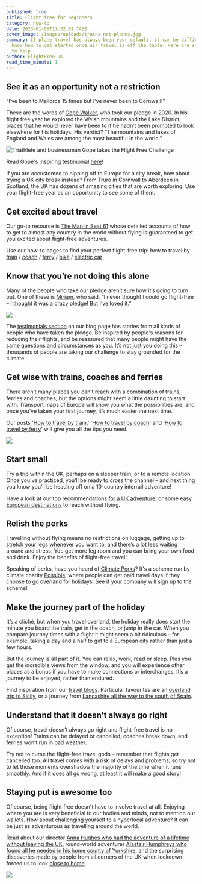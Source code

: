 ```yaml
---
published: true
title: Flight free for beginners
category: how-to
date: 2023-01-05T17:32:01.746Z
cover_image: /images/uploads/trains-not-planes.jpg
summary: If plane travel has always been your default, it can be difficult to
  know how to get started once air travel is off the table. Here are some tips
  to help.
author: FlightFree UK
read_time_minute: 1
---
```

## See it as an opportunity not a restriction

“I’ve been to Mallorca 15 times but I’ve never been to Cornwall!” 

T﻿hese are the words of [Gope Walker](https://flightfree.co.uk/post/flight-free-2021-gope-walker/), who took our pledge in 2020. In his flight free year he explored the Welsh mountains and the Lake District, places that he would never have been to if he hadn’t been prompted to look elsewhere for his holidays. His verdict? “The mountains and lakes of England and Wales are among the most beautiful in the world.”

![](/images/uploads/gope_walker.jpg "Triathlete and businessman Gope takes the Flight Free Challenge")

R﻿ead Gope's inspiring testimonial [here](https://flightfree.co.uk/post/flight-free-2021-gope-walker/)!

If you are accustomed to nipping off to Europe for a city break, how about trying a UK city break instead? From Truro in Cornwall to Aberdeen in Scotland, the UK has dozens of amazing cities that are worth exploring. Use your flight-free year as an opportunity to see some of them.

## Get excited about travel

Our go-to resource is [The Man in Seat 61](http://seat61.com) whose detailed accounts of how to get to almost any country in the world without flying is guaranteed to get you excited about flight-free adventures.

Use our how-to pages to find your perfect flight-free trip: how to travel by [train](/post/how-to-travel-by-train) / [coach](/post/how-to-travel-by-coach/) / [ferry](/post/how-to-travel-by-ferry/) / [bike](/post/how-to-travel-by-bike/) / [electric car](/post/how-to-travel-by-electric-car/)

## Know that you’re not doing this alone

Many of the people who take our pledge aren’t sure how it’s going to turn out. One of these is [Miriam](https://www.facebook.com/photo/?fbid=2924935007755326&set=a.2927873117461515), who said, “I never thought I could go flight-free – I thought it was a crazy pledge! But I’ve loved it.” 

![](/images/uploads/miriam_statement.jpg)

The [testimonials section](https://flightfree.co.uk/be_inspired/#testimonials) on our blog page has stories from all kinds of people who have taken the pledge. Be inspired by people's reasons for reducing their flights, and be reassured that many people might have the same questions and circumstances as you. It’s not just you doing this – thousands of people are taking our challenge to stay grounded for the climate.

## Get wise with trains, coaches and ferries

There aren’t many places you can’t reach with a combination of trains, ferries and coaches, but the options might seem a little daunting to start with. Transport maps of Europe will show you what the possibilities are, and once you’ve taken your first journey, it’s much easier the next time.

Our posts '[How to travel by train](/post/how-to-travel-by-train/),' '[How to travel by coach](/post/how-to-travel-by-coach/)' and '[How to travel by ferry](/post/how-to-travel-by-ferry/)' will give you all the tips you need.

![](/images/uploads/how-to-travel-by-ferry_routes.jpg)

## Start small

Try a trip within the UK, perhaps on a sleeper train, or to a remote location. Once you’ve practiced, you’ll be ready to cross the channel – and next thing you know you’ll be heading off on a 10-country interrail adventure!

H﻿ave a look at our top recommendations [for a UK adventure](https://flightfree.co.uk/travel_articles/destination-uk/), or some easy [European destinations](https://flightfree.co.uk/travel_articles/destination-europe/) to reach without flying.

## Relish the perks 

Travelling without flying means no restrictions on luggage, getting up to stretch your legs whenever you want to, and there’s a lot less waiting around and stress. You get more leg room and you can bring your own food and drink. Enjoy the benefits of flight-free travel!

S﻿peaking of perks, have you heard of [Climate Perks](https://www.climateperks.com/)? It's a scheme run by climate charity [Possible](https://www.wearepossible.org/), where people can get paid travel days if they choose to go overland for holidays. See if your company will sign up to the scheme! 

## Make the journey part of the holiday

It’s a cliché, but when you travel overland, the holiday really does start the minute you board the train, get in the coach, or jump in the car. When you compare journey times with a flight it might seem a bit ridiculous – for example, taking a day and a half to get to a European city rather than just a few hours. 

But the journey is all part of it. You can relax, work, read or sleep. Plus you get the incredible views from the window, and you will experience other places as a bonus if you have to make connections or interchanges. It’s a journey to be enjoyed, rather than endured.

F﻿ind inspiration from our [travel blogs](https://flightfree.co.uk/how_to/#destination-inspiration). Particular favourites are an [overland trip to Sicily](https://flightfree.co.uk/travel_articles/sleeper-train-to-sicily/), or a journey from [Lancashire all the way to the south of Spain](https://flightfree.co.uk/travel_articles/spain-by-train/).

## Understand that it doesn’t always go right

Of course, travel doesn’t always go right and flight-free travel is no exception! Trains can be delayed or cancelled, coaches break down, and ferries won’t run in bad weather. 

Try not to curse the flight-free travel gods – remember that flights get cancelled too. All travel comes with a risk of delays and problems, so try not to let those moments overshadow the majority of the time when it runs smoothly. And if it does all go wrong, at least it will make a good story! 

## Staying put is awesome too

Of course, being flight free doesn't have to involve travel at all. Enjoying where you are is very beneficial to our bodies and minds, not to mention our wallets. How about challenging yourself to a hyperlocal adventure? It can be just as adventurous as travelling around the world.

R﻿ead about our director [Anna Hughes who had the adventure of a lifetime without leaving the UK](https://flightfree.co.uk/travel_articles/a-very-british-adventure/), round-world adventurer [Alastair Humphreys who found all he needed in his home county of Yorkshire](https://flightfree.co.uk/travel_articles/adventure-begins-at-home/), and the surprising discoveries made by people from all corners of the UK when lockdown forced us to look [close to home](https://flightfree.co.uk/post/impact-of-covid/).

![](/images/uploads/roundbritainbike.jpg)
